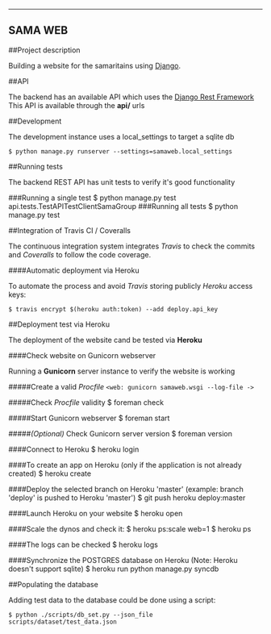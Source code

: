 -------------------------
SAMA WEB
-------------------------
##Project description

Building a website for the samaritains using [Django](https://www.djangoproject.com/).

##API

The backend has an available API which uses the [Django Rest Framework](http://www.django-rest-framework.org/)
This API is available through the **api/** urls

##Development

The development instance uses a local_settings to target a sqlite db

    $ python manage.py runserver --settings=samaweb.local_settings

##Running tests

The backend REST API has unit tests to verify it's good functionality

###Running a single test
    $ python manage.py test api.tests.TestAPITestClientSamaGroup
###Running all tests
    $ python manage.py test

##Integration of Travis CI / Coveralls

The continuous integration system integrates *Travis* to check the commits and *Coveralls*
to follow the code coverage.

####Automatic deployment via Heroku

To automate the process and avoid *Travis* storing publicly *Heroku* access keys:

    $ travis encrypt $(heroku auth:token) --add deploy.api_key

##Deployment test via Heroku

The deployment of the website cand be tested via **Heroku**

####Check website on Gunicorn webserver

Running a **Gunicorn** server instance to verify the website is working

#####Create a valid *Procfile*
`<web: gunicorn samaweb.wsgi --log-file ->`

#####Check *Procfile* validity
    $ foreman check

#####Start Gunicorn webserver
    $ foreman start

#####*(Optional)* Check Gunicorn server version 
    $ foreman version

####Connect to Heroku
    $ heroku login

####To create an app on Heroku (only if the application is not already created)
    $ heroku create

####Deploy the selected branch on Heroku 'master' (example: branch 'deploy' is pushed to Heroku 'master')
    $ git push heroku deploy:master

####Launch Heroku on your website
    $ heroku open

####Scale the dynos and check it:
    $ heroku ps:scale web=1
    $ heroku ps

####The logs can be checked 
    $ heroku logs

####Synchronize the POSTGRES database on Heroku (Note: Heroku doesn't support sqlite)
    $ heroku run python manage.py syncdb

##Populating the database

Adding test data to the database could be done using a script:

    $ python ./scripts/db_set.py --json_file scripts/dataset/test_data.json
